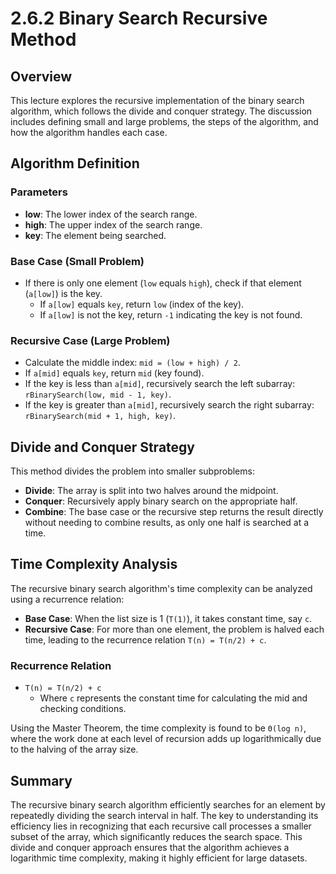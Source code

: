 # 2.6.2 Binary Search Recursive Method

## Overview

This lecture explores the recursive implementation of the binary search algorithm, which follows the divide and conquer strategy. The discussion includes defining small and large problems, the steps of the algorithm, and how the algorithm handles each case.

## Algorithm Definition

### Parameters

- **low**: The lower index of the search range.
- **high**: The upper index of the search range.
- **key**: The element being searched.

### Base Case (Small Problem)

- If there is only one element (`low` equals `high`), check if that element (`a[low]`) is the key.
  - If `a[low]` equals `key`, return `low` (index of the key).
  - If `a[low]` is not the key, return `-1` indicating the key is not found.

### Recursive Case (Large Problem)

- Calculate the middle index: `mid = (low + high) / 2`.
- If `a[mid]` equals `key`, return `mid` (key found).
- If the key is less than `a[mid]`, recursively search the left subarray: `rBinarySearch(low, mid - 1, key)`.
- If the key is greater than `a[mid]`, recursively search the right subarray: `rBinarySearch(mid + 1, high, key)`.

## Divide and Conquer Strategy

This method divides the problem into smaller subproblems:

- **Divide**: The array is split into two halves around the midpoint.
- **Conquer**: Recursively apply binary search on the appropriate half.
- **Combine**: The base case or the recursive step returns the result directly without needing to combine results, as only one half is searched at a time.

## Time Complexity Analysis

The recursive binary search algorithm's time complexity can be analyzed using a recurrence relation:

- **Base Case**: When the list size is 1 (`T(1)`), it takes constant time, say `c`.
- **Recursive Case**: For more than one element, the problem is halved each time, leading to the recurrence relation `T(n) = T(n/2) + c`.

### Recurrence Relation

- `T(n) = T(n/2) + c`
  - Where `c` represents the constant time for calculating the mid and checking conditions.

Using the Master Theorem, the time complexity is found to be `Θ(log n)`, where the work done at each level of recursion adds up logarithmically due to the halving of the array size.

## Summary

The recursive binary search algorithm efficiently searches for an element by repeatedly dividing the search interval in half. The key to understanding its efficiency lies in recognizing that each recursive call processes a smaller subset of the array, which significantly reduces the search space. This divide and conquer approach ensures that the algorithm achieves a logarithmic time complexity, making it highly efficient for large datasets.
